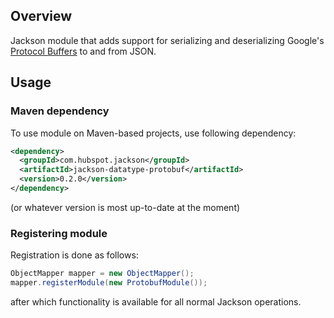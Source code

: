## Overview

Jackson module that adds support for serializing and deserializing Google's 
[Protocol Buffers](https://code.google.com/p/protobuf/) to and from JSON.

## Usage

### Maven dependency

To use module on Maven-based projects, use following dependency:

```xml
<dependency>
  <groupId>com.hubspot.jackson</groupId>
  <artifactId>jackson-datatype-protobuf</artifactId>
  <version>0.2.0</version>
</dependency>
```

(or whatever version is most up-to-date at the moment)

### Registering module

Registration is done as follows:

```java
ObjectMapper mapper = new ObjectMapper();
mapper.registerModule(new ProtobufModule());
```

after which functionality is available for all normal Jackson operations.
